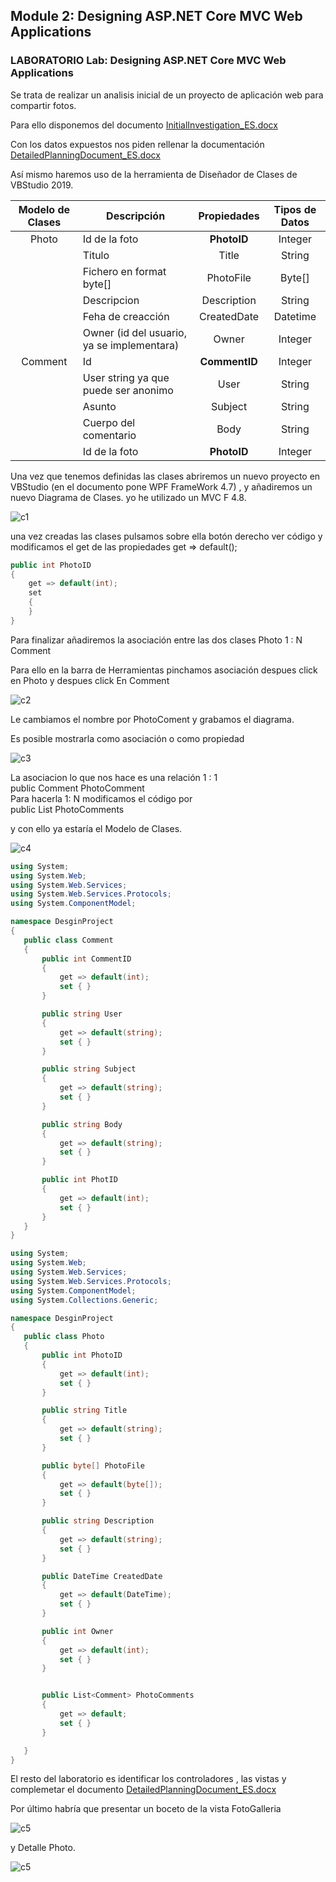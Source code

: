 ## Module 2: Designing ASP.NET Core MVC Web Applications

###  LABORATORIO Lab: Designing ASP.NET Core MVC Web Applications

Se trata de realizar un analisis inicial de un proyecto de aplicación web para compartir fotos.

Para ello disponemos del documento [InitialInvestigation_ES.docx](documentacion/InitialInvestigation_ES.docx)

Con los datos expuestos nos piden rellenar la documentación [DetailedPlanningDocument_ES.docx](documentacion/DetailedPlanningDocument_ES.docx)

Así mismo haremos uso de la herramienta de Diseñador de Clases de VBStudio 2019.

| Modelo de Clases | Descripción | Propiedades |Tipos de Datos
| :---: | --- | :---: |  :---:
| Photo | Id de la foto | __PhotoID__ | Integer
| |	Titulo |  Title	| String
| | Fichero en format byte[] |PhotoFile | Byte[]
| | Descripcion | Description |	String
| | Feha de creacción | CreatedDate	| Datetime
| | Owner (id del usuario, ya se implementara) | Owner | Integer
| Comment | Id  | __CommentID__  | Integer
| | User  string ya que puede ser anonimo  | User  |  String
| | Asunto | Subject | String
| | Cuerpo del comentario | Body | String
| | Id de la foto | __PhotoID__  | Integer


Una vez que tenemos definidas las clases abriremos un nuevo proyecto en VBStudio (en el documento pone WPF FrameWork 4.7) , y añadiremos un nuevo Diagrama de Clases.
yo he utilizado un MVC F 4.8.

![c1](imagenes/c1.png)

una vez creadas las clases pulsamos sobre ella botón derecho ver código y modificamos el get de las propiedades get => default(<Tipo>); 

````c#
public int PhotoID
{
	get => default(int);
	set
	{
	}
}
````

Para finalizar añadiremos la asociación entre las dos clases
 Photo 1 : N Comment
 
 Para ello en la barra de Herramientas pinchamos asociación despues click en Photo y despues click En Comment
 
  ![c2](imagenes/c2.png)
 
 Le cambiamos el nombre por PhotoComent y grabamos el diagrama.
 
Es posible mostrarla como asociación o como propiedad  
 
  ![c3](imagenes/c3.png)
 
 
 La asociacion lo que nos hace es una relación 1 : 1  
 public Comment PhotoComment  
 Para hacerla 1: N modificamos el código por 		
 public List<Comment> PhotoComments  
 
 y con ello ya estaría el Modelo de Clases.
 
  ![c4](imagenes/c4.png)
 
 ````c# 
using System;
using System.Web;
using System.Web.Services;
using System.Web.Services.Protocols;
using System.ComponentModel;

namespace DesginProject
{
    public class Comment
    {
        public int CommentID
        {
            get => default(int);
            set { }
        }

        public string User
        {
            get => default(string);
            set { }
        }

        public string Subject
        {
            get => default(string);
            set { }
        }

        public string Body
        {
            get => default(string);
            set { }
        }

        public int PhotID
        {
            get => default(int);
            set { }
        }
    }
}

using System;
using System.Web;
using System.Web.Services;
using System.Web.Services.Protocols;
using System.ComponentModel;
using System.Collections.Generic;

namespace DesginProject
{
    public class Photo
    {
        public int PhotoID
        {
            get => default(int);
            set { }
        }

        public string Title
        {
            get => default(string);
            set { }
        }

        public byte[] PhotoFile
        {
            get => default(byte[]);
            set { }
        }

        public string Description
        {
            get => default(string);
            set { }
        }

        public DateTime CreatedDate
        {
            get => default(DateTime);
            set { }
        }

        public int Owner
        {
            get => default(int);
            set { }
        }


        public List<Comment> PhotoComments
        {
            get => default;
            set { }
        }

    }
}
````
 
 
 El resto del laboratorio es identificar los controladores , las vistas y complemetar el documento [DetailedPlanningDocument_ES.docx](documentacion/DetailedPlanningDocument_ES.docx)


 Por  último habría que presentar un boceto de la vista FotoGalleria

  ![c5](imagenes/c5.png)


  y Detalle Photo.

![c5](imagenes/c5.png)